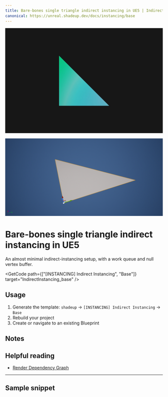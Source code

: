 ```yaml
---
title: Bare-bones single triangle indirect instancing in UE5 | Indirect Instancing | Shadeup
canonical: https://unreal.shadeup.dev/docs/instancing/base
---
```


<script>
	import GetCode from "@/get-code.svelte";
</script>

![Line with pink and purple gradient](img/instancing/instancing-base.jpg)

![3d triangle](img/instancing/single-triangle-shot.png)

<div style="display: none;">

#### Bare-bones single triangle setup

</div>

# Bare-bones single triangle indirect instancing in UE5

An almost minimal indirect-instancing setup, with a work queue and null vertex buffer.

<GetCode path={["[INSTANCING] Indirect Instancing", "Base"]} target="IndirectInstancing_base" />

## Usage

1. Generate the template: `shadeup` -> `[INSTANCING] Indirect Instancing` -> `Base`
2. Rebuild your project
3. Create or navigate to an existing Blueprint

## Notes

## Helpful reading

- [Render Dependency Graph](https://docs.unrealengine.com/5.0/en-US/render-dependency-graph-in-unreal-engine/)

---

## Sample snippet

```hlsl

```
